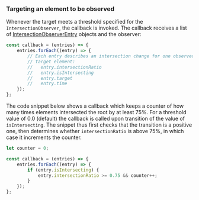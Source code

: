### Targeting an element to be observed

Whenever the target meets a threshold specified for the `IntersectionObserver`, the callback is invoked. The callback receives a list of [IntersectionObserverEntry](https://developer.mozilla.org/en-US/docs/Web/API/IntersectionObserverEntry) objects and the observer:

```javascript
const callback = (entries) => {
    entries.forEach((entry) => {
        // Each entry describes an intersection change for one observed
        // target element:
        //   entry.intersectionRatio
        //   entry.isIntersecting
        //   entry.target
        //   entry.time
    });
};
```

The code snippet below shows a callback which keeps a counter of how many times elements intersected the root by at least 75%. For a threshold value of 0.0 (default) the callback is called upon transition of the value of `isIntersecting`. The snippet thus first checks that the transition is a positive one, then determines whether `intersectionRatio` is above 75%, in which case it increments the counter.

```javascript
let counter = 0;

const callback = (entries) => {
    entries.forEach((entry) => {
        if (entry.isIntersecting) {
            entry.intersectionRatio >= 0.75 && counter++;
        }
    });
};
```
